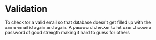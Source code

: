# Validation
To check for a valid email so that database doesn't get filled up with the same email id again and again. A password checker to let user choose a password of good strength making it hard to guess for others.

